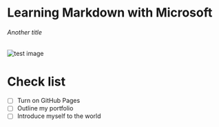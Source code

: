 # Learning Markdown with Microsoft
###### Another title
![test image](https://octodex.github.com/images/yaktocat.png)

# Check list

- [ ] Turn on GitHub Pages
- [ ] Outline my portfolio
- [ ] Introduce myself to the world
